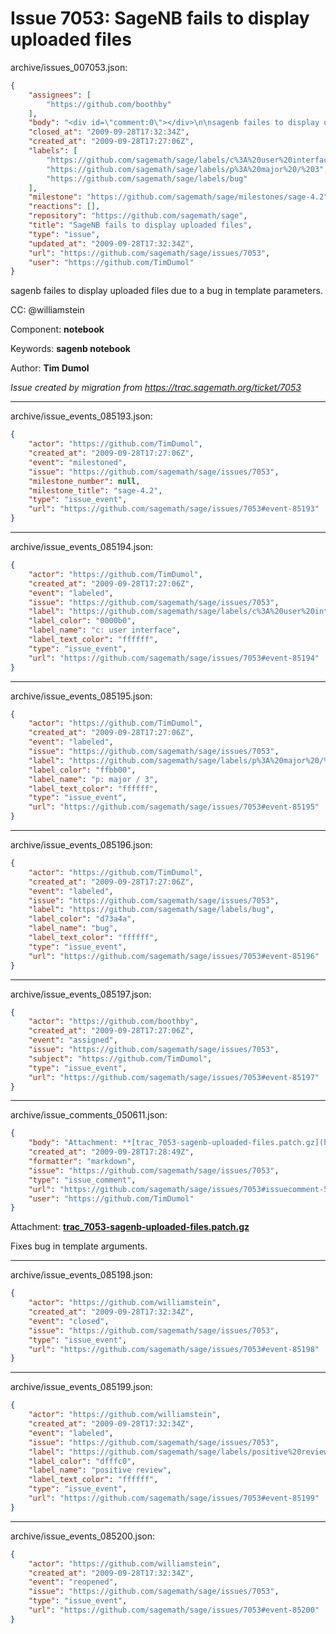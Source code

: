 # Issue 7053: SageNB fails to display uploaded files

archive/issues_007053.json:
```json
{
    "assignees": [
        "https://github.com/boothby"
    ],
    "body": "<div id=\"comment:0\"></div>\n\nsagenb failes to display uploaded files due to a bug in template parameters.\n\nCC:  @williamstein\n\nComponent: **notebook**\n\nKeywords: **sagenb notebook**\n\nAuthor: **Tim Dumol**\n\n_Issue created by migration from https://trac.sagemath.org/ticket/7053_\n\n",
    "closed_at": "2009-09-28T17:32:34Z",
    "created_at": "2009-09-28T17:27:06Z",
    "labels": [
        "https://github.com/sagemath/sage/labels/c%3A%20user%20interface",
        "https://github.com/sagemath/sage/labels/p%3A%20major%20/%203",
        "https://github.com/sagemath/sage/labels/bug"
    ],
    "milestone": "https://github.com/sagemath/sage/milestones/sage-4.2",
    "reactions": [],
    "repository": "https://github.com/sagemath/sage",
    "title": "SageNB fails to display uploaded files",
    "type": "issue",
    "updated_at": "2009-09-28T17:32:34Z",
    "url": "https://github.com/sagemath/sage/issues/7053",
    "user": "https://github.com/TimDumol"
}
```
<div id="comment:0"></div>

sagenb failes to display uploaded files due to a bug in template parameters.

CC:  @williamstein

Component: **notebook**

Keywords: **sagenb notebook**

Author: **Tim Dumol**

_Issue created by migration from https://trac.sagemath.org/ticket/7053_





---

archive/issue_events_085193.json:
```json
{
    "actor": "https://github.com/TimDumol",
    "created_at": "2009-09-28T17:27:06Z",
    "event": "milestoned",
    "issue": "https://github.com/sagemath/sage/issues/7053",
    "milestone_number": null,
    "milestone_title": "sage-4.2",
    "type": "issue_event",
    "url": "https://github.com/sagemath/sage/issues/7053#event-85193"
}
```



---

archive/issue_events_085194.json:
```json
{
    "actor": "https://github.com/TimDumol",
    "created_at": "2009-09-28T17:27:06Z",
    "event": "labeled",
    "issue": "https://github.com/sagemath/sage/issues/7053",
    "label": "https://github.com/sagemath/sage/labels/c%3A%20user%20interface",
    "label_color": "0000b0",
    "label_name": "c: user interface",
    "label_text_color": "ffffff",
    "type": "issue_event",
    "url": "https://github.com/sagemath/sage/issues/7053#event-85194"
}
```



---

archive/issue_events_085195.json:
```json
{
    "actor": "https://github.com/TimDumol",
    "created_at": "2009-09-28T17:27:06Z",
    "event": "labeled",
    "issue": "https://github.com/sagemath/sage/issues/7053",
    "label": "https://github.com/sagemath/sage/labels/p%3A%20major%20/%203",
    "label_color": "ffbb00",
    "label_name": "p: major / 3",
    "label_text_color": "ffffff",
    "type": "issue_event",
    "url": "https://github.com/sagemath/sage/issues/7053#event-85195"
}
```



---

archive/issue_events_085196.json:
```json
{
    "actor": "https://github.com/TimDumol",
    "created_at": "2009-09-28T17:27:06Z",
    "event": "labeled",
    "issue": "https://github.com/sagemath/sage/issues/7053",
    "label": "https://github.com/sagemath/sage/labels/bug",
    "label_color": "d73a4a",
    "label_name": "bug",
    "label_text_color": "ffffff",
    "type": "issue_event",
    "url": "https://github.com/sagemath/sage/issues/7053#event-85196"
}
```



---

archive/issue_events_085197.json:
```json
{
    "actor": "https://github.com/boothby",
    "created_at": "2009-09-28T17:27:06Z",
    "event": "assigned",
    "issue": "https://github.com/sagemath/sage/issues/7053",
    "subject": "https://github.com/TimDumol",
    "type": "issue_event",
    "url": "https://github.com/sagemath/sage/issues/7053#event-85197"
}
```



---

archive/issue_comments_050611.json:
```json
{
    "body": "Attachment: **[trac_7053-sagenb-uploaded-files.patch.gz](https://github.com/sagemath/sage/files/ticket7053/trac_7053-sagenb-uploaded-files.patch.gz)**\n\nFixes bug in template arguments.",
    "created_at": "2009-09-28T17:28:49Z",
    "formatter": "markdown",
    "issue": "https://github.com/sagemath/sage/issues/7053",
    "type": "issue_comment",
    "url": "https://github.com/sagemath/sage/issues/7053#issuecomment-50611",
    "user": "https://github.com/TimDumol"
}
```

Attachment: **[trac_7053-sagenb-uploaded-files.patch.gz](https://github.com/sagemath/sage/files/ticket7053/trac_7053-sagenb-uploaded-files.patch.gz)**

Fixes bug in template arguments.



---

archive/issue_events_085198.json:
```json
{
    "actor": "https://github.com/williamstein",
    "created_at": "2009-09-28T17:32:34Z",
    "event": "closed",
    "issue": "https://github.com/sagemath/sage/issues/7053",
    "type": "issue_event",
    "url": "https://github.com/sagemath/sage/issues/7053#event-85198"
}
```



---

archive/issue_events_085199.json:
```json
{
    "actor": "https://github.com/williamstein",
    "created_at": "2009-09-28T17:32:34Z",
    "event": "labeled",
    "issue": "https://github.com/sagemath/sage/issues/7053",
    "label": "https://github.com/sagemath/sage/labels/positive%20review",
    "label_color": "dfffc0",
    "label_name": "positive review",
    "label_text_color": "ffffff",
    "type": "issue_event",
    "url": "https://github.com/sagemath/sage/issues/7053#event-85199"
}
```



---

archive/issue_events_085200.json:
```json
{
    "actor": "https://github.com/williamstein",
    "created_at": "2009-09-28T17:32:34Z",
    "event": "reopened",
    "issue": "https://github.com/sagemath/sage/issues/7053",
    "type": "issue_event",
    "url": "https://github.com/sagemath/sage/issues/7053#event-85200"
}
```
